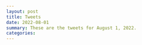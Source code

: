 ```yaml
---
layout: post
title: Tweets
date: 2022-08-01
summary: These are the tweets for August 1, 2022.
categories:
---
```


